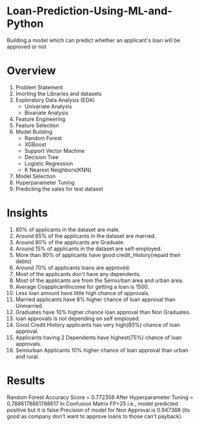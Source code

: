 # Loan-Prediction-Using-ML-and-Python
Building a model which can predict whether an applicant's loan will be approved or not
# Overview
1. Problem Statement
2. Imorting the Libraries and datasets
3. Exploratory Data Analysis (EDA)
   * Univariate Analysis
   * Bivariate Analysis
4. Feature Engineering
5. Feature Selection
6. Model Building
   * Random Forest
   * XGBoost
   * Support Vector Machine
   * Decision Tree
   * Logistic Regression
   * K Nearest Neighbors(KNN)
7. Model Selection
8. Hyperparameter Tuning
9. Predicting the sales for test dataset
# Insights
1. 80% of applicants in the dataset are male.
2. Around 65% of the applicants in the dataset are married.
3. Around 80% of the applicants are Graduate.
4. Around 15% of applicants in the dataset are self-employed.
5. More than 80% of applicants have good credit_History(repaid their debts)
6. Around 70% of applicants loans are approved.
7. Most of the applicants don't have any dependents.
8. Most of the applicants are from the Semiurban area and urban area.
9. Average CoapplicantIncome for getting a loan is 1500.
10. Less loan amount have little high chance of approvals.
11. Married applicants have 8% higher chance of loan approval than Unmarried.
12. Graduates have 10% higher chance loan approval than Non Graduates.
13. loan approvals is not depending on self employed.
14. Good Credit History applicants has very high(80%) chance of loan approval.
15. Applicants having 2 Dependents have highest(75%) chance of loan approvals.
16. Semiurban Applicants 10% higher chance of loan approval than urban and rural.
# Results
Random Forest Accuracy Score = 0.772358
After Hyperparameter Tuning = 0.7886178861788617
In Confusion Matrix FP=25 i.e., model predicted positive but it is false
Precision of model for Non Approval is 0.947368 (its good as company don't want to approve loans to those can't payback).
